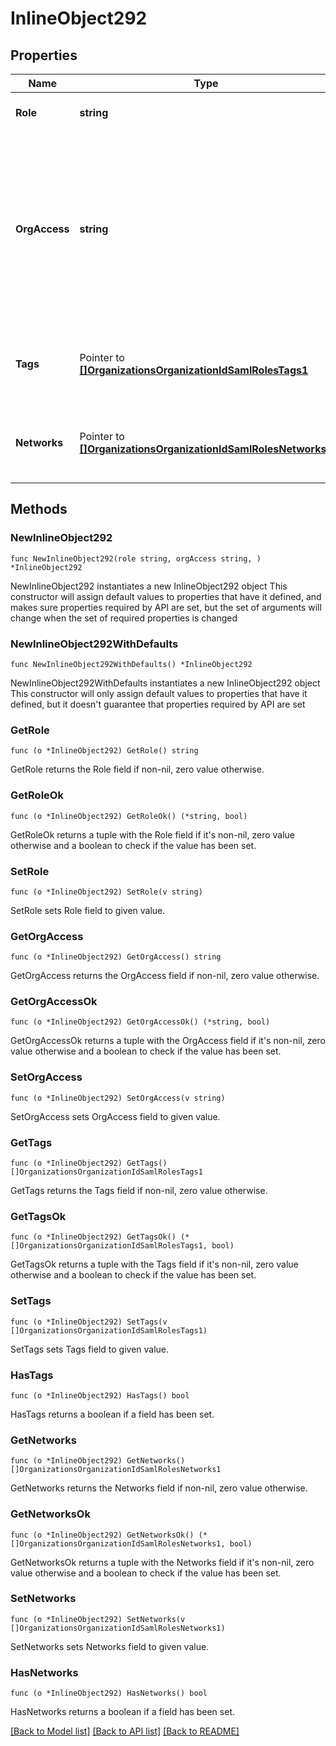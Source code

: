 # InlineObject292

## Properties

Name | Type | Description | Notes
------------ | ------------- | ------------- | -------------
**Role** | **string** | The role of the SAML administrator | 
**OrgAccess** | **string** | The privilege of the SAML administrator on the organization. Can be one of &#39;none&#39;, &#39;read-only&#39;, &#39;full&#39; or &#39;enterprise&#39; or a custom role in the format custom-role:ID:NAME. | 
**Tags** | Pointer to [**[]OrganizationsOrganizationIdSamlRolesTags1**](OrganizationsOrganizationIdSamlRolesTags1.md) | The list of tags that the SAML administrator has privileges on | [optional] 
**Networks** | Pointer to [**[]OrganizationsOrganizationIdSamlRolesNetworks1**](OrganizationsOrganizationIdSamlRolesNetworks1.md) | The list of networks that the SAML administrator has privileges on | [optional] 

## Methods

### NewInlineObject292

`func NewInlineObject292(role string, orgAccess string, ) *InlineObject292`

NewInlineObject292 instantiates a new InlineObject292 object
This constructor will assign default values to properties that have it defined,
and makes sure properties required by API are set, but the set of arguments
will change when the set of required properties is changed

### NewInlineObject292WithDefaults

`func NewInlineObject292WithDefaults() *InlineObject292`

NewInlineObject292WithDefaults instantiates a new InlineObject292 object
This constructor will only assign default values to properties that have it defined,
but it doesn't guarantee that properties required by API are set

### GetRole

`func (o *InlineObject292) GetRole() string`

GetRole returns the Role field if non-nil, zero value otherwise.

### GetRoleOk

`func (o *InlineObject292) GetRoleOk() (*string, bool)`

GetRoleOk returns a tuple with the Role field if it's non-nil, zero value otherwise
and a boolean to check if the value has been set.

### SetRole

`func (o *InlineObject292) SetRole(v string)`

SetRole sets Role field to given value.


### GetOrgAccess

`func (o *InlineObject292) GetOrgAccess() string`

GetOrgAccess returns the OrgAccess field if non-nil, zero value otherwise.

### GetOrgAccessOk

`func (o *InlineObject292) GetOrgAccessOk() (*string, bool)`

GetOrgAccessOk returns a tuple with the OrgAccess field if it's non-nil, zero value otherwise
and a boolean to check if the value has been set.

### SetOrgAccess

`func (o *InlineObject292) SetOrgAccess(v string)`

SetOrgAccess sets OrgAccess field to given value.


### GetTags

`func (o *InlineObject292) GetTags() []OrganizationsOrganizationIdSamlRolesTags1`

GetTags returns the Tags field if non-nil, zero value otherwise.

### GetTagsOk

`func (o *InlineObject292) GetTagsOk() (*[]OrganizationsOrganizationIdSamlRolesTags1, bool)`

GetTagsOk returns a tuple with the Tags field if it's non-nil, zero value otherwise
and a boolean to check if the value has been set.

### SetTags

`func (o *InlineObject292) SetTags(v []OrganizationsOrganizationIdSamlRolesTags1)`

SetTags sets Tags field to given value.

### HasTags

`func (o *InlineObject292) HasTags() bool`

HasTags returns a boolean if a field has been set.

### GetNetworks

`func (o *InlineObject292) GetNetworks() []OrganizationsOrganizationIdSamlRolesNetworks1`

GetNetworks returns the Networks field if non-nil, zero value otherwise.

### GetNetworksOk

`func (o *InlineObject292) GetNetworksOk() (*[]OrganizationsOrganizationIdSamlRolesNetworks1, bool)`

GetNetworksOk returns a tuple with the Networks field if it's non-nil, zero value otherwise
and a boolean to check if the value has been set.

### SetNetworks

`func (o *InlineObject292) SetNetworks(v []OrganizationsOrganizationIdSamlRolesNetworks1)`

SetNetworks sets Networks field to given value.

### HasNetworks

`func (o *InlineObject292) HasNetworks() bool`

HasNetworks returns a boolean if a field has been set.


[[Back to Model list]](../README.md#documentation-for-models) [[Back to API list]](../README.md#documentation-for-api-endpoints) [[Back to README]](../README.md)


